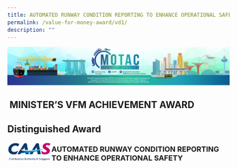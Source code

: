 ```yaml
---
title: AUTOMATED RUNWAY CONDITION REPORTING TO ENHANCE OPERATIONAL SAFETY
permalink: /value-for-money-award/vd1/
description: ""
---
```

![](/images/hero.png)
##  MINISTER’S VFM ACHIEVEMENT AWARD
## Distinguished Award
<img src="/images/Logos/CAAS.png" align="left" width="100px"/>

### AUTOMATED RUNWAY CONDITION REPORTING TO ENHANCE OPERATIONAL SAFETY
### 